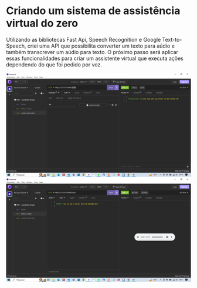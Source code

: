 # Criando um sistema de assistência virtual do zero

Utilizando as bibliotecas Fast Api, Speech Recognition e Google Text-to-Speech, criei uma API que possibilita converter um texto para aúdio e também transcrever um aúdio para texto. O próximo passo será aplicar essas funcionalidades para criar um assistente virtual que executa ações dependendo do que foi pedido por voz.

![](https://github.com/casjunior93/Desafio-DIO-Criando-um-sistema-de-assistencia-virtual-do-zero/blob/main/assets/2023-04-24%20(1).png)
![](https://github.com/casjunior93/Desafio-DIO-Criando-um-sistema-de-assistencia-virtual-do-zero/blob/main/assets/2023-04-24%20(2).png)
